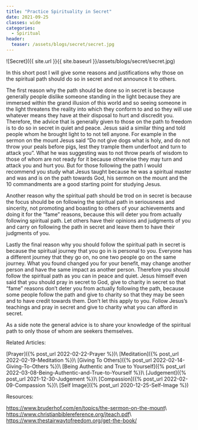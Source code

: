 ```yaml
---
title: "Practice Spirituality in Secret"
date: 2021-09-25
classes: wide
categories:
  - Spiritual
header:
  teaser: /assets/blogs/secret/secret.jpg
---
```


![Secret]({{ site.url }}{{ site.baseurl }}/assets/blogs/secret/secret.jpg)

In this short post I will give some reasons and justifications why those on the spiritual path should do so in secret and not announce it to others.

The first reason why the path should be done so in secret is because generally people dislike someone standing in the light because they are immersed within the grand illusion of this world and so seeing someone in the light threatens the reality into which they conform to and so they will use whatever means they have at their disposal to hurt and discredit you. Therefore, the advice that is generally given to those on the path to freedom is to do so in secret in quiet and peace. Jesus said a similar thing and told people whom he brought light to to not tell anyone. For example in the sermon on the mount Jesus said “Do not give dogs what is holy, and do not throw your peals before pigs, lest they trample them underfoot and turn to attack you”. What he was suggesting was to not throw pearls of wisdom to those of whom are not ready for it because otherwise they may turn and attack you and hurt you. But for those following the path I would recommend you study what Jesus taught because he was a spiritual master and was and is on the path towards God, his sermon on the mount and the 10 commandments are a good starting point for studying Jesus.

Another reason why the spiritual path should be trod on in secret is because the focus should be on following the spiritual path in seriousness and sincerity, not promoting and boasting to others of your achievements and doing it for the “fame” reasons, because this will deter you from actually following spiritual path. Let others have their opinions and judgments of you and carry on following the path in secret and leave them to have their judgments of you.

Lastly the final reason why you should follow the spiritual path in secret is because the spiritual journey that you go in is personal to you. Everyone has a different journey that they go on, no one two people go on the same journey. What you found changed you for your benefit, may change another person and have the same impact as another person. Therefore you should follow the spiritual path as you can in peace and quiet. Jesus himself even said that you should pray in secret to God, give to charity in secret so that “fame” reasons don’t deter you from actually following the path, because some people follow the path and give to charity so that they may be seen and to have credit towards them. Don’t let this apply to you. Follow Jesus’s teachings and pray in secret and give to charity what you can afford in secret.

As a side note the general advice is to share your knowledge of the spiritual path to only those of whom are seekers themselves. 

Related Articles:

[Prayer]({% post_url 2022-02-22-Prayer %})\\
[Meditation]({% post_url 2022-02-19-Meditation %})\\
[Giving To Others]({% post_url 2022-02-14-Giving-To-Others %})\\
[Being Authentic and True to Yourself]({% post_url 2022-03-08-Being-Authentic-and-True-to-Yourself %})\\
[Judgement]({% post_url 2021-12-30-Judgement %})\\
[Compassion]({% post_url 2022-02-09-Compassion %})\\
[Self Image]({% post_url 2020-12-25-Self-Image %})

Resources:

<https://www.bruderhof.com/en/topics/the-sermon-on-the-mount>\\
<https://www.christianbiblereference.org/jteach.pdf>\\
<https://www.thestairwaytofreedom.org/get-the-book/>
